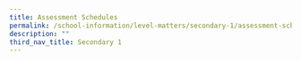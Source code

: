 ```yaml
---
title: Assessment Schedules
permalink: /school-information/level-matters/secondary-1/assessment-schedules/
description: ""
third_nav_title: Secondary 1
---
```

